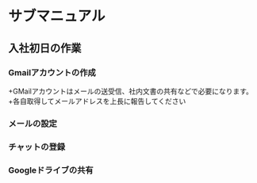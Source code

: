 # サブマニュアル
## 入社初日の作業
### Gmailアカウントの作成
+GMailアカウントはメールの送受信、社内文書の共有などで必要になります。
+各自取得してメールアドレスを上長に報告してください
### メールの設定
### チャットの登録
### Googleドライブの共有
